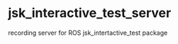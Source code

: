 jsk_interactive_test_server
===========================

recording server for ROS jsk_intertactive_test package
